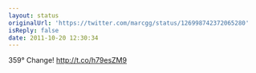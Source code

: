```yaml
---
layout: status
originalUrl: 'https://twitter.com/marcgg/status/126998742372065280'
isReply: false
date: 2011-10-20 12:30:34
---
```


359° Change! http://t.co/h79esZM9
